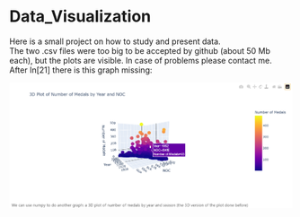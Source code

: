 # Data_Visualization
Here is a small project on how to study and present data.\
The two .csv files were too big to be accepted by github (about 50 Mb each), but the plots are visible. In case of problems please contact me.\
After In[21] there is this graph missing:

![](./graph21.png)
